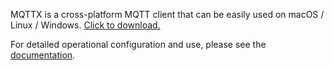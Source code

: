 MQTTX is a cross-platform MQTT client that can be easily used on macOS / Linux / Windows. [Click to download.](https://mqttx.app/)

For detailed operational configuration and use, please see the [documentation](https://mqttx.app/docs).

